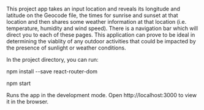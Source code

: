 This project app takes an input location and reveals its longitude and latitude on the Geocode file, the times for sunrise and sunset at that location and then shares some weather information at that location (i.e. temperature, humidity and wind speed).
There is a navigation bar which will direct you to each of these pages.
This application can prove to be ideal in determining the viablity of any outdoor activities that could be impacted by the presence of sunlight or weather conditions.

In the project directory, you can run:

npm install --save react-router-dom

npm start

Runs the app in the development mode.
Open http://localhost:3000 to view it in the browser.

